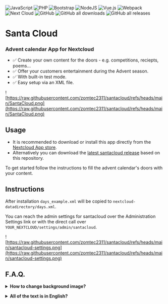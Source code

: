 ![JavaScript](https://img.shields.io/badge/javascript-%23323330.svg?logo=javascript&logoColor=%23F7DF1E) ![PHP](https://img.shields.io/badge/php-%23777BB4.svg?logo=php&logoColor=white) ![Bootstrap](https://img.shields.io/badge/bootstrap-%23563D7C.svg?logo=bootstrap&logoColor=white) ![NodeJS](https://img.shields.io/badge/node.js-6DA55F?logo=node.js&logoColor=white) ![Vue.js](https://img.shields.io/badge/vuejs-%2335495e.svg?logo=vuedotjs&logoColor=%234FC08D) ![Webpack](https://img.shields.io/badge/webpack-%238DD6F9.svg?logo=webpack&logoColor=black) ![Next Cloud](https://img.shields.io/badge/Next%20Cloud-0B94DE?logo=nextcloud&logoColor=white) ![GitHub](https://img.shields.io/github/license/zomtec2311/santacloud)
![GitHub all downloads](https://img.shields.io/github/downloads/zomtec2311/santacloud/total?logo=github) ![GitHub all releases](https://img.shields.io/github/release/zomtec2311/santacloud)
# Santa Cloud

### Advent calendar App for Nextcloud

- ✅ Create your own content for the doors - e.g. competitions, reciepts, poems...
- ✅ Offer your customers entertainment during the Advent season.
- ✅ With built-in test mode.
- ✅ Easy setup via an XML file.

![https://raw.githubusercontent.com/zomtec2311/santacloud/refs/heads/main/SantaCloud.png](https://raw.githubusercontent.com/zomtec2311/santacloud/refs/heads/main/SantaCloud.png)​

## Usage

- It is recommended to download or install this app directly from the [Nextcloud App store](https://apps.nextcloud.com/apps/santacloud).
- Alternatively you can download the [latest santacloud release](https://github.com/zomtec2311/santacloud/releases) based on this repository.

To get started follow the instructions to fill the advent calendar's doors with your content.

## Instructions
After installation `days_example.xml` will be copied to `nextcloud-datadirectory/days.xml`.

You can reach the admin settings for santacloud over the Administration Settings link or with the direct call over `YOUR_NEXTCLOUD/settings/admin/santacloud`.

![https://raw.githubusercontent.com/zomtec2311/santacloud/refs/heads/main/santacloud-settings.png](https://raw.githubusercontent.com/zomtec2311/santacloud/refs/heads/main/santacloud-settings.png)

## F.A.Q.

<details>
  <summary><b>How to change background image?</b></summary>

Take an image of your choice jpg-format and save as <code>background.jpg</code> into folder <code>apps/santacloud/img/</code>.

If you want to take another format, you also have to edit <code>css/santacloud-main.css</code> about line 22

```
.cards-wrapper {
background-image: url('../img/background.jpg');
background-size: 100% 100%;
max-width: 800px;
padding: 48px;
}
```

and don't forget to clean up browser cache</details>

<details>
  <summary><b>All of the text is in English?</b></summary>
	Maybe your language files are missing.

  You might want to help translating the app to new languages or report errors in existing translations. So feel free and send me translations.
</details>
